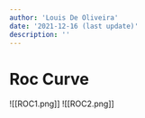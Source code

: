 ```yaml
---
author: 'Louis De Oliveira'
date: '2021-12-16 (last update)'
description: ''
---
```

# Roc Curve
![[ROC1.png]]
![[ROC2.png]]